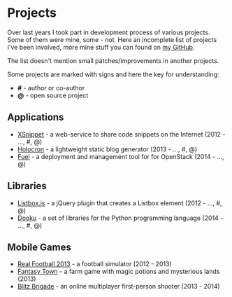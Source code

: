 Projects
========

Over last years I took part in development process of various projects. Some
of them were mine, some - not. Here an incomplete list of projects I've been
involved, more mine stuff you can found on [my GitHub].

The list doesn't mention small patches/improvements in another projects.

Some projects are marked with signs and here the key for understanding:

* **#** - author or co-author
* **@** - open source project

[my GitHub]: https://github.com/ikalnitsky


Applications
------------

* [XSnippet] - a web-service to share code snippets on the Internet (2012 - ..., #, @)
* [Holocron] - a lightweight static blog generator (2013 - ..., #, @)
* [Fuel] - a deployment and management tool for for OpenStack (2014 - ..., @)

[XSnippet]:   http://xsnippet.org
[Holocron]:   https://github.com/ikalnitsky/holocron
[Fuel]:       https://wiki.openstack.org/wiki/Fuel


Libraries
---------

* [Listbox.js] - a jQuery plugin that creates a Listbox element (2012 - ..., #, @)
* [Dooku] - a set of libraries for the Python programming language (2014 - ..., #, @)

[Listbox.js]: https://github.com/ikalnitsky/listbox.js
[Dooku]:      http://dooku.readthedocs.org/


Mobile Games
------------

* [Real Football 2013] - a football simulator (2012 - 2013)
* [Fantasy Town] - a farm game with magic potions and mysterious lands (2013)
* [Blitz Brigade] - an online multiplayer first-person shooter (2013 - 2014)

[Real Football 2013]: https://itunes.apple.com/in/app/real-football-2013/id533391318
[Fantasy Town]: https://itunes.apple.com/us/app/fantasy-town-enter-magic-village!/id465621206
[Blitz Brigade]: https://itunes.apple.com/in/app/blitz-brigade-online-multiplayer/id580175049

